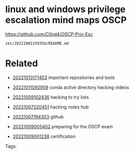 # linux and windows privilege escalation mind maps OSCP
https://github.com/C0nd4/OSCP-Priv-Esc

` zet/20221003150356/README.md `

# Related

- [20221013171453](/zet/20221013171453/README.md) important repositories and tools

- [20221011092959](/zet/20221011092959/README.md) conda active directory hacking videos
- [20221009102436](/zet/20221009102436/README.md) hacking to try lists
- [20221007220451](/zet/20221007220451/README.md) hacking notes hub
- [20221007194303](/zet/20221007194303/README.md) github
- [20221009005402](/zet/20221009005402/README.md) preparing for the OSCP exam
- [20221009001238](/zet/20221009001238/README.md) certification

Tags:

    
